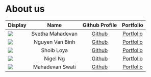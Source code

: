 # About us

Display | Name | Github Profile | Portfolio 
--------|:----:|:--------------:|:---------:
![](https://via.placeholder.com/100.png?text=Photo) | Svetha Mahadevan | [Github](https://github.com/) | [Portfolio](docs/team/johndoe.md)
![](https://via.placeholder.com/100.png?text=Photo) | Nguyen Van Binh | [Github](https://github.com/nvbinh15) | [Portfolio](docs/team/nvbinh15.md)
![](https://via.placeholder.com/100.png?text=Photo) | Shoib Loya | [Github](https://github.com/) | [Portfolio](docs/team/shoibloya.md)
![](https://via.placeholder.com/100.png?text=Photo) | Nigel Ng | [Github](https://github.com/ngnigel99) | [Portfolio](docs/team/ngnigel99.md)
![](https://via.placeholder.com/100.png?text=Photo) | Mahadevan Swati | [Github](https://github.com/swatimahadevan) | [Portfolio](docs/team/swatimahadevan.md)
